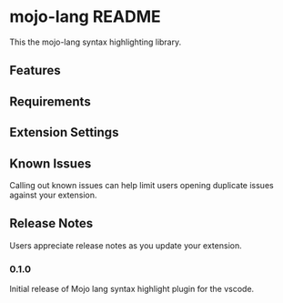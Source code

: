 # mojo-lang README

This the mojo-lang syntax highlighting library.

## Features

## Requirements

## Extension Settings

## Known Issues

Calling out known issues can help limit users opening duplicate issues against your extension.

## Release Notes

Users appreciate release notes as you update your extension.

### 0.1.0

Initial release of Mojo lang syntax highlight plugin for the vscode.
